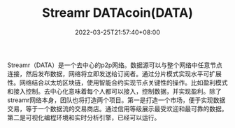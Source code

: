 ﻿---
weight: 
title: "Streamr DATAcoin(DATA)"
description: "Streamr（DATA）是一个去中心的p2p网络"
date: 2022-03-25T21:57:40+08:00
lastmod: 2022-03-25T16:45:40+08:00
draft: false
authors: ["Metabd"]
featuredImage: "streamr-datacoindata.webp"
link: ""
tags: ["数字代币","Streamr DATAcoin(DATA)"]
categories: ["navigation"]
navigation: ["数字代币"]
lightgallery: true
toc: true
pinned: false
recommend: false
recommend1: false
---
Streamr（DATA）是一个去中心的p2p网络。数据源可以与整个网络中任意节点连接，然后发布数据，网络将立即发送给订阅者。通过分片模式实现水平可扩展性。网络结合以太坊区块链，使用智能合约实现节点关键性的操作。比如盈利模式和接入控制。去中心化意味着每个人都可以接入，控制数据，并实现盈利。除了streamr网络本身，团队也将打造两个项目。第一是打造一个市场，便于实现数据交易，等于一个数据流的交易商店。通过信用等级展示最受欢迎和最可靠的数据。第二是可视化编程环境和实时分析引擎，已经可以运行。
